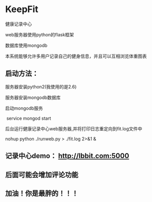 # KeepFit
健康记录中心

web服务器使用python的flask框架

数据库使用mongodb

本系统能够允许多用户记录自己的健身信息，并且可以互相浏览体重图表

启动方法：
----------------------------
服务器安装python2(我使用的是2.6)

服务器安装mongodb数据库

启动mongodb服务

  service mongod start

后台运行健康记录中心web服务器,并将打印日志重定向到fit.log文件中

  nohup python ./runweb.py > ./fit.log 2>&1 &

记录中心demo： http://lbbit.com:5000
----------------------------
后面可能会增加评论功能
----------------------------
加油！你是最胖的！！！
----------------------------
